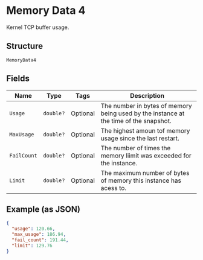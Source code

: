 
# Memory Data 4

Kernel TCP buffer usage.

## Structure

`MemoryData4`

## Fields

| Name | Type | Tags | Description |
|  --- | --- | --- | --- |
| `Usage` | `double?` | Optional | The number in bytes of memory being used by the instance at the time of the snapshot. |
| `MaxUsage` | `double?` | Optional | The highest amoun tof memory usage since the last restart. |
| `FailCount` | `double?` | Optional | The number of times the memory liimit was exceeded for the instance. |
| `Limit` | `double?` | Optional | The maximum number of bytes of memory this instance has acess to. |

## Example (as JSON)

```json
{
  "usage": 120.66,
  "max_usage": 186.94,
  "fail_count": 191.44,
  "limit": 129.76
}
```

